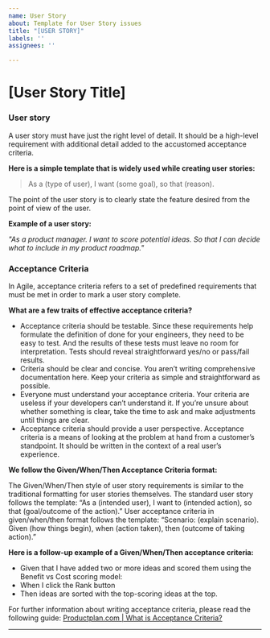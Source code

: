 ```yaml
---
name: User Story
about: Template for User Story issues
title: "[USER STORY]"
labels: ''
assignees: ''

---
```


[User Story Title]
===

### User story

A user story must have just the right level of detail. It should be a high-level requirement with additional detail added to the accustomed acceptance criteria.

**Here is a simple template that is widely used while creating user stories:**

> As a (type of user), I want (some goal), so that (reason).

The point of the user story is to clearly state the feature desired from the point of view of the user.

**Example of a user story:**

_"As a product manager. I want to score potential ideas. So that I can decide what to include in my product roadmap."_

### Acceptance Criteria

In Agile, acceptance criteria refers to a set of predefined requirements that must be met in order to mark a user story complete.

**What are a few traits of effective acceptance criteria?**
- Acceptance criteria should be testable. Since these requirements help formulate the definition of done for your engineers, they need to be easy to test. And the results of these tests must leave no room for interpretation. Tests should reveal straightforward yes/no or pass/fail results.
- Criteria should be clear and concise. You aren’t writing comprehensive documentation here. Keep your criteria as simple and straightforward as possible.
- Everyone must understand your acceptance criteria. Your criteria are useless if your developers can’t understand it. If you’re unsure about whether something is clear, take the time to ask and make adjustments until things are clear.
- Acceptance criteria should provide a user perspective. Acceptance criteria is a means of looking at the problem at hand from a customer’s standpoint. It should be written in the context of a real user’s experience.

**We follow the **Given/When/Then** Acceptance Criteria format:**

The Given/When/Then style of user story requirements is similar to the traditional formatting for user stories themselves. The standard user story follows the template: “As a (intended user), I want to (intended action), so that (goal/outcome of the action).” User acceptance criteria in given/when/then format follows the template: “Scenario: (explain scenario). Given (how things begin), when (action taken), then (outcome of taking action).”

**Here is a follow-up example of a Given/When/Then acceptance criteria:**

- Given that I have added two or more ideas and scored them using the Benefit vs Cost scoring model:
- When I click the Rank button
- Then ideas are sorted with the top-scoring ideas at the top.

For further information about writing acceptance criteria, please read the following guide:
[Productplan.com | What is Acceptance Criteria?](https://www.productplan.com/glossary/acceptance-criteria/)

___
